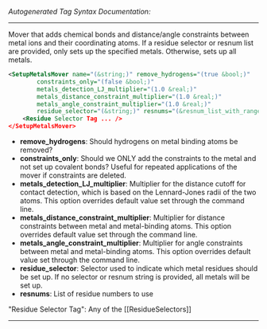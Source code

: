 <!-- THIS IS AN AUTOGENERATED FILE: Don't edit it directly, instead change the schema definition in the code itself. -->

_Autogenerated Tag Syntax Documentation:_

---
Mover that adds chemical bonds and distance/angle constraints between metal ions and their coordinating atoms. If a residue selector or resnum list are provided, only sets up the specified metals. Otherwise, sets up all metals.

```xml
<SetupMetalsMover name="(&string;)" remove_hydrogens="(true &bool;)"
        constraints_only="(false &bool;)"
        metals_detection_LJ_multiplier="(1.0 &real;)"
        metals_distance_constraint_multiplier="(1.0 &real;)"
        metals_angle_constraint_multiplier="(1.0 &real;)"
        residue_selector="(&string;)" resnums="(&resnum_list_with_ranges;)" >
    <Residue Selector Tag ... />
</SetupMetalsMover>
```

-   **remove_hydrogens**: Should hydrogens on metal binding atoms be removed?
-   **constraints_only**: Should we ONLY add the constraints to the metal and not set up covalent bonds? Useful for repeated applications of the mover if constraints are deleted.
-   **metals_detection_LJ_multiplier**: Multiplier for the distance cutoff for contact detection, which is based on the Lennard-Jones radii of the two atoms. This option overrides default value set through the command line.
-   **metals_distance_constraint_multiplier**: Multiplier for distance constraints between metal and metal-binding atoms. This option overrides default value set through the command line.
-   **metals_angle_constraint_multiplier**: Multiplier for angle constraints between metal and metal-binding atoms. This option overrides default value set through the command line.
-   **residue_selector**: Selector used to indicate which metal residues should be set up. If no selector or resnum string is provided, all metals will be set up.
-   **resnums**: List of residue numbers to use


"Residue Selector Tag": Any of the [[ResidueSelectors]]

---
